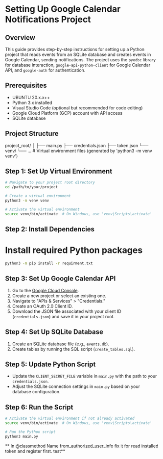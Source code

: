 # Setting Up Google Calendar Notifications Project

## Overview

This guide provides step-by-step instructions for setting up a Python project that reads events from an SQLite database and creates events in Google Calendar, sending notifications. The project uses the `pyodbc` library for database interaction, `google-api-python-client` for Google Calendar API, and `google-auth` for authentication.

## Prerequisites
- UBUNTU 20.x.x++
- Python 3.x installed
- Visual Studio Code (optional but recommended for code editing)
- Google Cloud Platform (GCP) account with API access
- SQLite database

## Project Structure

project_root/
│
├── main.py
├── credentials.json
├── token.json
└── venv/
└── ... # Virtual environment files (generated by 'python3 -m venv venv')


## Step 1: Set Up Virtual Environment

```bash
# Navigate to your project root directory
cd /path/to/your/project

# Create a virtual environment
python3 -m venv venv

# Activate the virtual environment
source venv/bin/activate  # On Windows, use 'venv\Scripts\activate'
```

## Step 2: Install Dependencies

# Install required Python packages

```bash
python3 -m pip install -r requirment.txt
```

## Step 3: Set Up Google Calendar API

1. Go to the [Google Cloud Console](https://console.cloud.google.com/).
2. Create a new project or select an existing one.
3. Navigate to "APIs & Services" > "Credentials."
4. Create an OAuth 2.0 Client ID.
5. Download the JSON file associated with your client ID (`credentials.json`) and save it in your project root.


## Step 4: Set Up SQLite Database

1. Create an SQLite database file (e.g., `events.db`).
2. Create tables by running the SQL script (`create_tables.sql`).

## Step 5: Update Python Script

- Update the `CLIENT_SECRET_FILE` variable in `main.py` with the path to your `credentials.json`.
- Adjust the SQLite connection settings in `main.py` based on your database configuration.

## Step 6: Run the Script

```bash
# Activate the virtual environment if not already activated
source venv/bin/activate  # On Windows, use 'venv\Scripts\activate'

# Run the Python script
python3 main.py
```

** In @classmethod Name from_authorized_user_info fix it for read installed token and register first. test**
